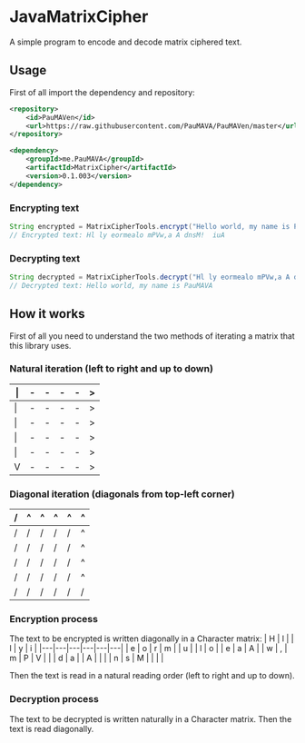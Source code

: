 # JavaMatrixCipher
A simple program to encode and decode matrix ciphered text.

## Usage
First of all import the dependency and repository:
```xml
<repository>
    <id>PauMAVen</id>
    <url>https://raw.githubusercontent.com/PauMAVA/PauMAVen/master</url>
</repository>
```
```xml
<dependency>
    <groupId>me.PauMAVA</groupId>
    <artifactId>MatrixCipher</artifactId>
    <version>0.1.003</version>
</dependency>
```

### Encrypting text
```java
String encrypted = MatrixCipherTools.encrypt("Hello world, my name is PauMAVA");
// Encrypted text: Hl ly eormealo mPVw,a A dnsM!  iuA
```

### Decrypting text
```java
String decrypted = MatrixCipherTools.decrypt("Hl ly eormealo mPVw,a A dnsM!  iuA");
// Decrypted text: Hello world, my name is PauMAVA
```

## How it works
First of all you need to understand the two methods of iterating a matrix that this library uses.
### Natural iteration (left to right and up to down)
| \| | - | - | - | - | > |
|----|---|---|---|---|---|
| \| | - | - | - | - | > |
| \| | - | - | - | - | > |
| \| | - | - | - | - | > |
| \| | - | - | - | - | > |
| V | - | - | - | - | > |

### Diagonal iteration (diagonals from top-left corner)
| / | ^ | ^ | ^ | ^ | ^ |
|---|---|---|---|---|---|
| / | / | / | / | / | ^ |
| / | / | / | / | / | ^ |
| / | / | / | / | / | ^ |
| / | / | / | / | / | ^ |
| / | / | / | / | / | / |

### Encryption process
The text to be encrypted is written diagonally in a Character matrix:
| H | l |   | l | y | i |
|---|---|---|---|---|---|
| e | o | r | m |   | u |
| l | o |   | e | a | A |
| w | , | m | P | V |   |
| d | a |   | A |   |   |
| n | s | M |   |   |   |

Then the text is read in a natural reading order (left to right and up to down). 

### Decryption process
The text to be decrypted is written naturally in a Character matrix.
Then the text is read diagonally. 


